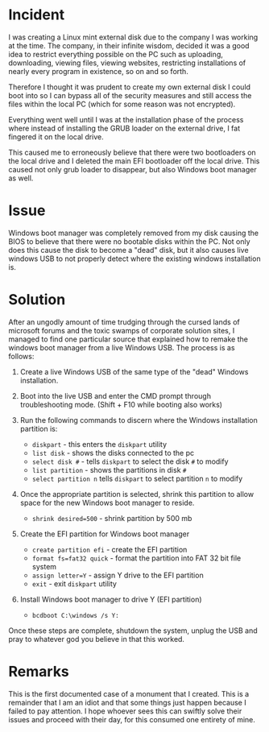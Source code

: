 # Incident
I was creating a Linux mint external disk due to the company I was working at the time. The company, in their infinite wisdom, decided it was a good idea to restrict everything possible on the PC such as uploading, downloading, viewing files, viewing websites, restricting installations of nearly every program in existence, so on and so forth.

Therefore I thought it was prudent to create my own external disk I could boot into so I can bypass all of the security measures and still access the files within the local PC (which for some reason was not encrypted). 

Everything went well until I was at the installation phase of the process where instead of installing the GRUB loader on the external drive, I fat fingered it on the local drive.

This caused me to erroneously believe that there were two bootloaders on the local drive and I deleted the main EFI bootloader off the local drive. This caused not only grub loader to disappear, but also Windows boot manager as well.

# Issue
Windows boot manager was completely removed from my disk causing the BIOS to believe that there were no bootable disks within the PC. Not only does this cause the disk to become a "dead" disk, but it also causes live windows USB to not properly detect where the existing windows installation is.

# Solution
After an ungodly amount of time trudging through the cursed lands of microsoft forums and the toxic swamps of corporate solution sites, I managed to find one particular source that explained how to remake the windows boot manager from a live Windows USB. The process is as follows:

1. Create a live Windows USB of the same type of the "dead" Windows installation.

2. Boot into the live USB and enter the CMD prompt through troubleshooting mode. (Shift + F10 while booting also works)

3. Run the following commands to discern where the Windows installation partition is:
    - `diskpart` - this enters the `diskpart` utility
    - `list disk` - shows the disks connected to the pc
    - `select disk #` - tells `diskpart` to select the disk `#` to modify
    - `list partition` - shows the partitions in disk `#`
    - `select partition n` tells `diskpart` to select partition `n` to modify

4. Once the appropriate partition is selected, shrink this partition to allow space for the new Windows boot manager to reside.
    - `shrink desired=500` - shrink partition by 500 mb

5. Create the EFI partition for Windows boot manager
    - `create partition efi` - create the EFI partition
    - `format fs=fat32 quick` - format the partition into FAT 32 bit file system
    - `assign letter=Y` - assign Y drive to the EFI partition
    - `exit` - exit `diskpart` utility

6. Install Windows boot manager to drive Y (EFI partition)
    - `bcdboot C:\windows /s Y:`

Once these steps are complete, shutdown the system, unplug the USB and pray to whatever god you believe in that this worked.

# Remarks

This is the first documented case of a monument that I created. This is a remainder that I am an idiot and that some things just happen because I failed to pay attention. I hope whoever sees this can swiftly solve their issues and proceed with their day, for this consumed one entirety of mine. 